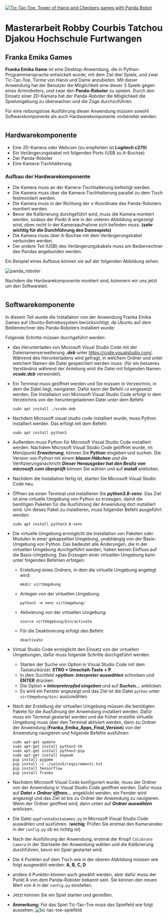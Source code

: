 [![Tic-Tac-Toe, Tower of Hanoi and Checkers games with Panda Robot](https://img.youtube.com/vi/T34peibtNsY/maxresdefault.jpg)]([https://www.youtube.com/watch?v=JLMbpiywVxQ](https://youtu.be/T34peibtNsY))

# Masterarbeit Robby Courbis Tatchou Djakou Hochschule Furtwangen

## Franka Emika Games
**Franka Emika Game** ist eine Desktop-Anwendung, die in Python-Programmiersprache entwickelt wurde, mit dem Ziel drei Spiele, und zwar Tic-Tac-Toe, Türme von Hanoi und Dame anzubieten. Mit dieser Anwendung hat der Benutzer die Möglichkeit eine dieser 3 Spiele gegen eines Armroboters, und zwar den **Panda-Roboter** zu spielen. Durch den Einsatz einer 2D-Kamera hat der Panda-Roboter die Möglichkeit die Spielumgebung zu überwachen und die Züge durchzuführen.

Für eine reibungslose Ausführung dieser Anwendung müssen sowohl Softwarekomponente als auch Hardwarekomponente vorbereitet werden. 
#
## Hardwarekomponente
+ Eine 2D-Kamera oder Webcam (zu empfehlen ist **Logitech c270**)
+ Ein Verlängerungskabel mit folgenden Ports (USB zu A-Buchse)
+ Der Panda-Roboter
+ Eine Kamera-Tischhalterung

### Aufbau der Hardwarekomponente

+ Die Kamera muss an der Kamera-Tischhalterung befestigt werden.
+ Die Kamera muss über die Kamera-Tischhalterung parallel zu dem Tisch festmontiert werden.
+ Die Kamera muss in der Richtung der x-Koordinate des Panda-Roboters montiert werden. 
+ Bevor die Kalibrierung durchgeführt wird, muss die Kamera montiert werden, sodass der Punkt A wie in der unteren Abbildung angezeigt wird, oben recht in der Kameraaufnahme sich befinden muss. **(sehr wichtig für die Durchführung des Damespiels)**
+ Die Kamera muss über A-Buchse mit dem Verlängerungskabel verbunden werden.
+ Der andere Teil (USB) des Verlängerungskabels muss am Bedienrechner des Pandas angebunden werden. 

Ein Beispiel eines Aufbaus können sie auf der folgenden Abbildung sehen.


![panda_roboter](image_readme/pandaroboterkoordinaten.png?raw=true "Panda Roboter")

Nachdem die Hardwarekomponente montiert sind, kümmern wir uns jetzt um den Softwareteil.
#
## Softwarekomponente
In diesem Teil wurde die Installation von der Anwendung Franka Emika Games auf Ubuntu-Betriebssystem berücksichtigt, da Ubuntu auf dem Bedienrechner des Panda-Roboters installiert wurde:

Folgende Schritte müssen durchgeführt werden:
+ das Herunterladen von Microsoft Visual Studio Code mit der Dateinamenserweiterung ***.deb*** unter https://code.visualstudio.com/. Während des Herunterladens wird gefragt, in welchem Ordner und unter welchem Namen die Datei gespeichert werden muss. (für ein besseres Verständnis während der Anleitung wird die Datei mit folgenden Namen ***vcode.deb*** verwendet).
+ Ein Terminal muss geöffnet werden und Sie müssen in Verzeichnis, in dem die Datei liegt, navigieren. Dafür kann der Befehl `cd` eingesetzt werden. Die Installation von Microsoft Visual Studio Code erfolgt in dem Verzeichnis von der heruntergeladenen Datei  unter dem Befehl:
    ```
    sudo apt install ./vcode.deb
    ```
+ Nachdem Microsoft visual studio code installiert wurde, muss Python installiert werden. Das erfolgt mit dem Befehl:
    ```
    sudo apt install python3
    ```
+ Außerdem muss Python für Microsoft Visual Studio Code installiert werden. Nachdem Microsoft Visual Studio Code geöffnet wurde, im Menüpunkt ***Erweiterung***, können Sie **Python** eingeben  und suchen. Die Version von Python mit einem ***blauen Häkchen***  und die Verifizierungsnachricht ***Dieser Herausgeber hat den Besitz von microsoft.com überprüft*** können Sie wählen und auf  ***install*** anklicken.

+ Nachdem die Installation fertig ist, starten Sie Microsoft Visual Studio Code neu. 
+ Öffnen sie einen Terminal und installieren Sie ***python3.8-venv***. Das Ziel ist eine virtuelle Umgebung von Python zu erzeugen, damit die benötigen  Paketen für die Ausführung der Anwendung dort installiert wird. Um dieses Paket zu installieren, muss folgender Befehl ausgeführt werden:
    ```
    sudo apt install python3.8-venv
    ```
+ Die virtuelle Umgebung ermöglicht die Installation von Paketen oder Modulen in einer gekapselten Umgebung, unabhängig von der Basis-Umgebung von Python. Das bedeutet alle Änderungen, die in der virtuellen Umgebung durchgeführt werden, haben keinen Einfluss auf die Basis-Umgebung. Das Erzeugen einer virtuellen Umgebung kann unter folgenden Befehlen erfolgen:

    + Erstellung eines Ordners, in dem die virtuelle Umgebung angelegt wird:
        ```
        mkdir virtUmgebung
        ```
    + Anlegen von der virtuellen Umgebung:
        ```
        python3 -m venv virtUmgebung/
        ```
    + Aktivierung von der virtuellen Umgebung:
        ```
        source virtUmgebung/bin/activate
        ```
    + Für die Deaktivierung erfolgt den Befehl:
        ```
        deactivate
        ```
+ Virtual Studio Code ermöglicht den Einsatz von der virtuellen Umgebungen, dafür muss folgende Schritte durchgeführt werden:
    + Starten der Suche von Option in Visual Studio Code mit dem Tastaturkürzel: **STRG + Umschalt-Taste + P**
    + In dem Suchfeld ***>python: interpreter auswählen*** schreiben und **ENTER** drücken.
    + Die Option ***+ Interpreterpfad eingeben*** und auf ***Suchen...*** anklicken.
    + Es wird ein Fenster angezeigt und das Ziel ist die Datei `python` unter `virtUmgebung/bin/` auszuwählen.

+ Nach der Erstellung der virtuellen Umgebung müssen die benötigten Pakete für die Ausführung der Anwendung installiert werden. Dafür muss ein Terminal gestartet werden und die früher erstellte virtuelle Umgebung muss über den Terminal aktiviert werden, dann zu Ordner der Anwendung (**Franka_Emika_Apps_Final_Version**) von der Anwendung navigieren und folgende Befehle ausführen:
    ```
    sudo apt-get update
    sudo apt-get install python3-tk
    sudo apt-get install python3-pip
    sudo apt-get install espeak 
    pip install pygame
    pip install -r ./yolov5/requirements.txt
    pip install tensorflow
    pip install frankx
    ```
+ Nachdem Microsoft Visual Code konfiguriert wurde, muss der
Ordner von der Anwendung in Visual Studio Code geöffnet werden. Dafür muss auf ***Datei > Ordner öffnen...*** angeklickt werden, ein Fenster wird angezeigt und das Ziel ist bis zu Ordner der Anwendung zu navigieren. Wenn der Ordner geöffnet wird, dann unten auf ***Ordner auswählen*** anklicken.
+ Die Datei `appFrankaEmikaGames.py` in Microsoft Visual Studio Code auswählen und ausführen. (**wichig**: Prüfen Sie erstmal den Kameraindex in der `config.py` ob es richtig ist)
+ Nach der Ausführung der Anwendung, erstmal der Knopf `Calibrate Camera` in der Startseite der Anwendung wählen und die Kalibrierung durchführen, bevor ein Spiel gestartet wird. 
+ Die 4 Punkten auf dem Tisch wie in der oberen Abbildung müssen wie folgt ausgewählt werden: **A, B, C, D**
+ andere 4 Punkten können auch gewählt werden, aber dafür muss der Punkt A von dem Panda-Roboter bekannt sein. Sie können den neuen Wert von A in der `config.py` einstellen.
+ Jetzt können Sie ein Spiel starten und genießen.
+ **Anmerkung:** Für das Spiel Tic-Tac-Toe muss das Spielfeld wie folgt aussehen:
![tic-tac-toe-spielfeld](image_readme/Tic-Tac-Toe.jpeg?raw=true "Tic-Tac-Toe Spielfeld")





